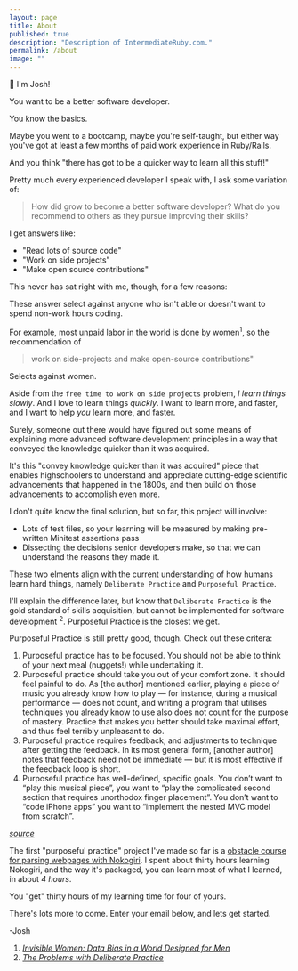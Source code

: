 ```yaml
---
layout: page
title: About
published: true
description: "Description of IntermediateRuby.com."
permalink: /about
image: ""
---
```



👋 I'm Josh! 

You want to be a better software developer.

You know the basics.

Maybe you went to a bootcamp, maybe you're self-taught, but either way you've got at least a few months of paid work experience in Ruby/Rails.

And you think "there has got to be a quicker way to learn all this stuff!"

Pretty much every experienced developer I speak with, I ask some variation of:

> How did grow to become a better software developer? What do you recommend to others as they pursue improving their skills?

I get answers like:

- "Read lots of source code"
- "Work on side projects"
- "Make open source contributions"

This never has sat right with me, though, for a few reasons:

These answer select against anyone who isn't able or doesn't want to spend non-work hours coding.

For example, most unpaid labor in the world is done by women<sup>1</sup>, so the recommendation of
> work on side-projects and make open-source contributions" 

Selects against women.

Aside from the `free time to work on side projects` problem, _I learn things slowly_. And I love to learn things _quickly_. I want to learn more, and faster, and I want to help _you_ learn more, and faster. 

Surely, someone out there would have figured out some means of explaining more advanced software development principles in a way that conveyed the knowledge quicker than it was acquired.

It's this "convey knowledge quicker than it was acquired" piece that enables highschoolers to understand and appreciate cutting-edge scientific advancements that happened in the 1800s, and then build on those advancements to accomplish even more.

I don't quite know the final solution, but so far, this project will involve:

- Lots of test files, so your learning will be measured by making pre-written Minitest assertions pass
- Dissecting the decisions senior developers make, so that we can understand the reasons they made it.

These two elments align with the current understanding of how humans learn hard things, namely `Deliberate Practice` and `Purposeful Practice`.

I'll explain the difference later, but know that `Deliberate Practice` is the gold standard of skills acquisition, but cannot be implemented for software development <sup>2</sup>. Purposeful Practice is the closest we get.

Purposeful Practice is still pretty good, though. Check out these critera:

1. Purposeful practice has to be focused. You should not be able to think of your next meal (nuggets!) while undertaking it.
2. Purposeful practice should take you out of your comfort zone. It should feel painful to do. As [the author] mentioned earlier, playing a piece of music you already know how to play — for instance, during a musical performance — does not count, and writing a program that utilises techniques you already know to use also does not count for the purpose of mastery. Practice that makes you better should take maximal effort, and thus feel terribly unpleasant to do.
3. Purposeful practice requires feedback, and adjustments to technique after getting the feedback. In its most general form, [another author] notes that feedback need not be immediate — but it is most effective if the feedback loop is short.
4. Purposeful practice has well-defined, specific goals. You don’t want to “play this musical piece”, you want to “play the complicated second section that requires unorthodox finger placement”. You don’t want to “code iPhone apps” you want to “implement the nested MVC model from scratch”.

_[​source​](https://commoncog.com/blog/the-problems-with-deliberate-practice/)_

The first "purposeful practice" project I've made so far is a [obstacle course for parsing webpages with Nokogiri](https://github.com/josh-works/intermediate_ruby_obstacle_course/tree/master/nokogiri). I spent about thirty hours learning Nokogiri, and the way it's packaged, you can learn most of what I learned, in about _4 hours_.

You "get" thirty hours of my learning time for four of yours.

There's lots more to come. Enter your email below, and lets get started.

-Josh

1. _[Invisible Women: Data Bias in a World Designed for Men](https://www.amazon.com/Invisible-Women-Data-World-Designed/dp/1419729071)_
2. _[The Problems with Deliberate Practice](https://commoncog.com/blog/the-problems-with-deliberate-practice/)_
